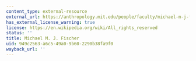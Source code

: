 ```yaml
---
content_type: external-resource
external_url: https://anthropology.mit.edu/people/faculty/michael-m-j-fischer
has_external_license_warning: true
license: https://en.wikipedia.org/wiki/All_rights_reserved
status: ''
title: Michael M. J. Fischer
uid: 949c2563-a6c5-49a0-9b60-2290b38fa9f0
wayback_url: ''
---
```

